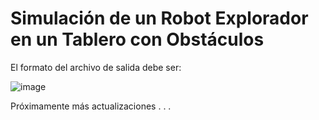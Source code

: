 # Simulación de un Robot Explorador en un Tablero con Obstáculos

El formato del archivo de salida debe ser:

![image](https://github.com/user-attachments/assets/36913108-11c9-4b40-b084-892664b62c5e)

Próximamente más actualizaciones . . .
